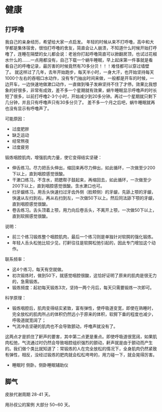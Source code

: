 # 健康


## 打呼噜


我自己的亲身经历，希望给大家一点启发。
年轻的时候从来不打呼噜，高中和大学都是集体宿舍，很怕打呼噜的舍友，简直会让人崩溃，不知道什么时候开始打呼噜了，连睡在隔壁的女儿都会说：老爸你打起呼噜简直可以掀翻房顶，也试过花椒水什么的.......一点用都没有，自己下载一个蜗牛睡眠，早上起床第一件事就是看看自己的呼噜记录，最厉害的时候竟然有70多分贝！！！难怪都可以穿过墙壁了。
就这样过了几年，去年开始跑步，每天半小时，一身大汗，也开始坚持每天1000个左右的吞咽口水动作，没有专门抽出时间来做，一般都是开车的时候，一边开车，一边快速地做漱口动作，一直做到嗓子发麻坚持不住了才停。效果比我想象的好很多，非常有成效，差不多一个星期就有效果，蜗牛睡眠显示呼噜声的时长短了很多，以前打呼噜2-3个小时，开始减少到20多分钟。再过一个星期就只剩下几分钟，并且只有呼噜声只有30多分贝了。
差不多一个月之后吧，蜗牛睡眠就再也没有显示有呼噜声了。

可能原因：

- 过度肥胖
- 缺乏运动
- 经常熬夜
- 过度疲劳


锻炼咽腔肌肉，增强肌肉力量，使它变得结实坚硬：

- 伸舌练习。尽力把舌头伸出，缩回来再尽力伸出，如此循环，一次做至少200下以上，直到咽腔感觉很酸。
- 干漱口练习。不含水，把腮帮子鼓起来，再缩回去，如此循环，一次做至少200下以上，直到咽腔感觉很酸。含水漱口也可。
- 扫牙龈练习。用舌头快速扫过牙齿外侧（脸颊侧）的牙龈，先舔上颚的牙龈，快速从左扫到右，再从右扫到左，一次做50下以上。然后同法舔下颚的牙龈，直到咽腔感觉很酸。
- 卷舌练习。舌头顶着上颚，用力向后卷舌头，不离开上颚，一次做50下以上，直到软腭感觉很酸。

说明：

- 前三个练习锻炼整个咽腔肌肉，最后一个练习则是单独针对软腭的强化锻炼。
- 年轻人舌头松弛比较少见，打鼾往往是软腭松弛引起的，因此专门增加这个动作。

联系频率：

- 这4个练习，每天有空就做。
- 初次锻炼时，做到50下，就感觉咽腔很酸，这恰好证明了原来的肌肉是很无力的，急需锻炼。
- 锻炼频度：起初每天锻炼3次，坚持一两个月后，每天只需要锻炼一次即可。

科学原理：

- 锻炼咽腔后，肌肉变得结实紧致，富有弹性，使呼吸道变宽，即使在熟睡时，完全放松的肌肉所占的体积仍然远小于原来的体积，软腭下垂的程度也减少，呼吸道就宽阔了；
- 气流冲击坚硬的肌肉也不会导致颤动，呼噜声就没有了。

这两点才是抓住了鼾声的要害，其中第二点更是重点。即使呼吸道很宽阔，如果肌肉松弛，气流通过时仍然会导致咽腔组织强烈的颤动，鼾声就是由于颤动而产生的。我们做个类比就知道了：常锻炼的人在完全放松的情况下，全身肌肉仍然紧致有弹性，相反，没经过锻炼的肥肉就会松松垮垮的，用力碰一下，就会晃得厉害。


- 睡眠时 侧卧。侧卧睡眠辅助仪



## 脚气

皮肤代谢周期 28-41 天。

用孙叔公的案例 大部分 50~60 天。